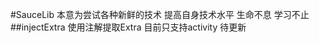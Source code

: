 #SauceLib 
本意为尝试各种新鲜的技术 提高自身技术水平 生命不息 学习不止
##injectExtra 
使用注解提取Extra 目前只支持activity 待更新
<!-- ##widgetLibrary  -->
<!-- 是各种为满足各种变态产品经理需求 做的一些自定义控件  -->
<!-- 比较拙略  仍在更新中 -->
